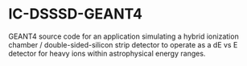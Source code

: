 # IC-DSSSD-GEANT4
GEANT4 source code for an application simulating a hybrid ionization chamber / double-sided-silicon strip detector to operate as a dE vs E detector for heavy ions within astrophysical energy ranges.
